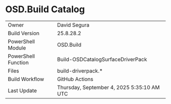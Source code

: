 ﻿# OSD.Build Catalog

| | |
|-|-|
| Owner | David Segura |
| Build Version | 25.8.28.2 |
| PowerShell Module | OSD.Build |
| PowerShell Function | Build-OSDCatalogSurfaceDriverPack |
| Files | build-driverpack.* |
| Build Workflow | GitHub Actions |
| Last Update | Thursday, September 4, 2025 5:35:10 AM UTC |
